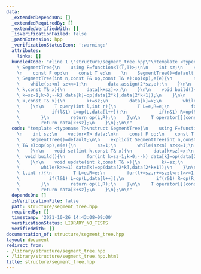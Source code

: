 ```yaml
---
data:
  _extendedDependsOn: []
  _extendedRequiredBy: []
  _extendedVerifiedWith: []
  _isVerificationFailed: false
  _pathExtension: hpp
  _verificationStatusIcon: ':warning:'
  attributes:
    links: []
  bundledCode: "#line 1 \"structure/segment_tree.hpp\"\ntemplate <typename T>\nstruct\
    \ SegmentTree{\n    using F=function<T(T,T)>;\n\n    int sz;\n    vector<T> data;\n\
    \n    const F op;\n    const T e;\n    \n    SegmentTree()=default;\n\n    explicit\
    \ SegmentTree(int n,const F& op,const T& e):op(op),e(e){\n        sz=1;\n    \
    \    while(sz<n) sz<<=1;\n        data.assign(2*sz,e);\n    }\n\n    void set(int\
    \ k,const T& x){\n        data[k+sz]=x;\n    }\n\n    void build(){\n        for(int\
    \ k=sz-1;k>0;--k) data[k]=op(data[2*k],data[2*k+1]);\n    }\n\n    void update(int\
    \ k,const T& x){\n        k+=sz;\n        data[k]=x;\n        while(k>>=1) data[k]=op(data[2*k],data[2*k+1]);\n\
    \    }\n\n    T query(int l,int r){\n        T L=e,R=e;\n        for(l+=sz,r+=sz;l<r;l>>=1,r>>=1){\n\
    \            if(l&1) L=op(L,data[l++]);\n            if(r&1) R=op(R,data[--r]);\n\
    \        }\n        return op(L,R);\n    }\n\n    T operator[](const int& k) const{\n\
    \        return data[k+sz];\n    }\n};\n\n"
  code: "template <typename T>\nstruct SegmentTree{\n    using F=function<T(T,T)>;\n\
    \n    int sz;\n    vector<T> data;\n\n    const F op;\n    const T e;\n    \n\
    \    SegmentTree()=default;\n\n    explicit SegmentTree(int n,const F& op,const\
    \ T& e):op(op),e(e){\n        sz=1;\n        while(sz<n) sz<<=1;\n        data.assign(2*sz,e);\n\
    \    }\n\n    void set(int k,const T& x){\n        data[k+sz]=x;\n    }\n\n  \
    \  void build(){\n        for(int k=sz-1;k>0;--k) data[k]=op(data[2*k],data[2*k+1]);\n\
    \    }\n\n    void update(int k,const T& x){\n        k+=sz;\n        data[k]=x;\n\
    \        while(k>>=1) data[k]=op(data[2*k],data[2*k+1]);\n    }\n\n    T query(int\
    \ l,int r){\n        T L=e,R=e;\n        for(l+=sz,r+=sz;l<r;l>>=1,r>>=1){\n \
    \           if(l&1) L=op(L,data[l++]);\n            if(r&1) R=op(R,data[--r]);\n\
    \        }\n        return op(L,R);\n    }\n\n    T operator[](const int& k) const{\n\
    \        return data[k+sz];\n    }\n};\n\n"
  dependsOn: []
  isVerificationFile: false
  path: structure/segment_tree.hpp
  requiredBy: []
  timestamp: '2021-10-26 14:43:08+09:00'
  verificationStatus: LIBRARY_NO_TESTS
  verifiedWith: []
documentation_of: structure/segment_tree.hpp
layout: document
redirect_from:
- /library/structure/segment_tree.hpp
- /library/structure/segment_tree.hpp.html
title: structure/segment_tree.hpp
---
```


